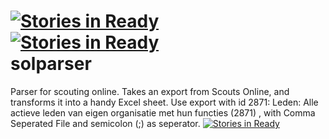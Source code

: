 [![Stories in Ready](https://badge.waffle.io/mtoonen/solparser.png?label=ready)](https://waffle.io/mtoonen/solparser)  
[![Stories in Ready](https://badge.waffle.io/mtoonen/solparser.png?label=ready)](https://waffle.io/mtoonen/solparser)  
solparser
=========

Parser for scouting online. Takes an export from Scouts Online, and transforms it into a handy Excel sheet.
Use export with id 2871: Leden: Alle actieve leden van eigen organisatie met hun functies (2871) , with Comma Seperated File and semicolon (;) as seperator.
[![Stories in Ready](https://badge.waffle.io/mtoonen/solparser.png?label=ready)](http://waffle.io/mtoonen/solparser) 
